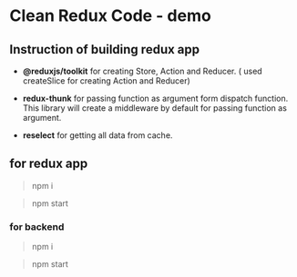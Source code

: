 # Clean Redux Code - demo

## Instruction of building redux app

- **@reduxjs/toolkit** for creating Store, Action and Reducer. ( used createSlice for creating Action and Reducer)

* **redux-thunk** for passing function as argument form dispatch function. This library will create a middleware by default for passing function as argument.

* **reselect** for getting all data from cache.

## for redux app

> npm i

> npm start

### for backend

> npm i

> npm start
